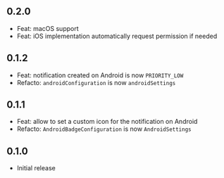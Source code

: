 ## 0.2.0

* Feat: macOS support
* Feat: iOS implementation automatically request permission if needed

## 0.1.2

* Feat: notification created on Android is now `PRIORITY_LOW`
* Refacto: `androidConfiguration` is now `androidSettings`

## 0.1.1

* Feat: allow to set a custom icon for the notification on Android
* Refacto: `AndroidBadgeConfiguration` is now `AndroidSettings`

## 0.1.0

* Initial release
